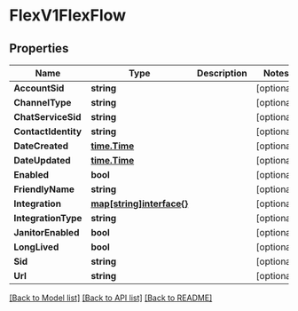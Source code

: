 # FlexV1FlexFlow

## Properties

Name | Type | Description | Notes
------------ | ------------- | ------------- | -------------
**AccountSid** | **string** |  | [optional] 
**ChannelType** | **string** |  | [optional] 
**ChatServiceSid** | **string** |  | [optional] 
**ContactIdentity** | **string** |  | [optional] 
**DateCreated** | [**time.Time**](time.Time.md) |  | [optional] 
**DateUpdated** | [**time.Time**](time.Time.md) |  | [optional] 
**Enabled** | **bool** |  | [optional] 
**FriendlyName** | **string** |  | [optional] 
**Integration** | [**map[string]interface{}**](.md) |  | [optional] 
**IntegrationType** | **string** |  | [optional] 
**JanitorEnabled** | **bool** |  | [optional] 
**LongLived** | **bool** |  | [optional] 
**Sid** | **string** |  | [optional] 
**Url** | **string** |  | [optional] 

[[Back to Model list]](../README.md#documentation-for-models) [[Back to API list]](../README.md#documentation-for-api-endpoints) [[Back to README]](../README.md)


